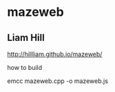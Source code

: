 # mazeweb
Liam Hill
---------
http://hillliam.github.io/mazeweb/

how to build

emcc mazeweb.cpp -o mazeweb.js
